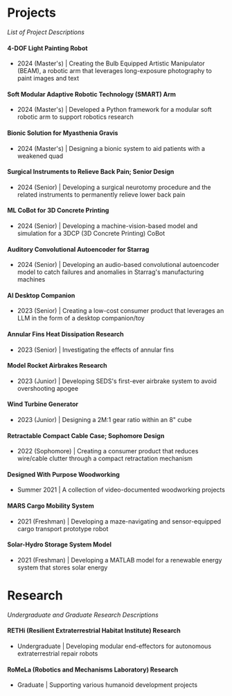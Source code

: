 # Projects
*List of Project Descriptions*

#### 4-DOF Light Painting Robot
- 2024 (Master's) | Creating the Bulb Equipped Artistic Manipulator (BEAM), a robotic arm that leverages long-exposure photography to paint images and text
#### Soft Modular Adaptive Robotic Technology (SMART) Arm
- 2024 (Master's) | Developed a Python framework for a modular soft robotic arm to support robotics research
#### Bionic Solution for Myasthenia Gravis
- 2024 (Master's) | Designing a bionic system to aid patients with a weakened quad
#### Surgical Instruments to Relieve Back Pain; Senior Design
- 2024 (Senior) | Developing a surgical neurotomy procedure and the related instruments to permanently relieve lower back pain
#### ML CoBot for 3D Concrete Printing
- 2024 (Senior) | Developing a machine-vision-based model and simulation for a 3DCP (3D Concrete Printing) CoBot
#### Auditory Convolutional Autoencoder for Starrag
- 2024 (Senior) | Developing an audio-based convolutional autoencoder model to catch failures and anomalies in Starrag's manufacturing machines
#### AI Desktop Companion
- 2023 (Senior) | Creating a low-cost consumer product that leverages an LLM in the form of a desktop companion/toy
#### Annular Fins Heat Dissipation Research
- 2023 (Senior) | Investigating the effects of annular fins
#### Model Rocket Airbrakes Research
- 2023 (Junior) | Developing SEDS's first-ever airbrake system to avoid overshooting apogee
#### Wind Turbine Generator
- 2023 (Junior) | Designing a 2M:1 gear ratio within an 8" cube
#### Retractable Compact Cable Case; Sophomore Design
- 2022 (Sophomore) | Creating a consumer product that reduces wire/cable clutter through a compact retractation mechanism
#### Designed With Purpose Woodworking
- Summer 2021 | A collection of video-documented woodworking projects
#### MARS Cargo Mobility System
- 2021 (Freshman) | Developing a maze-navigating and sensor-equipped cargo transport prototype robot
#### Solar-Hydro Storage System Model
- 2021 (Freshman) | Developing a MATLAB model for a renewable energy system that stores solar energy

# Research
*Undergraduate and Graduate Research Descriptions*

#### RETHi (Resilient Extraterrestrial Habitat Institute) Research
- Undergraduate | Developing modular end-effectors for autonomous extraterrestrial repair robots
#### RoMeLa (Robotics and Mechanisms Laboratory) Research
- Graduate | Supporting various humanoid development projects
